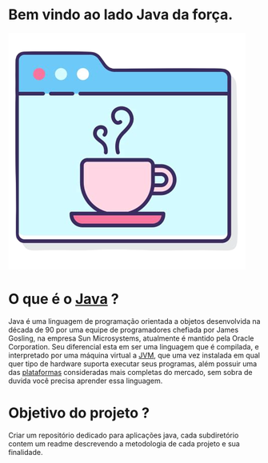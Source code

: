 # Bem vindo ao lado Java da força.

![java](./images/java_page.png) 

# O que é o <a href="https://pt.m.wikipedia.org/wiki/Java_(linguagem_de_programa%C3%A7%C3%A3o) ">Java</a> ?

Java é uma linguagem de programação orientada a objetos desenvolvida na década de 90 por uma equipe de programadores chefiada por James Gosling, na empresa Sun Microsystems, atualmente é mantido pela Oracle Corporation. Seu diferencial esta em ser uma linguagem que é compilada, e interpretado por uma máquina virtual a <a href="https://pt.m.wikipedia.org/wiki/M%C3%A1quina_virtual_Java ">JVM</a>, que uma vez instalada em qual quer tipo de hardware suporta executar seus programas, além possuir uma das <a href="https://pt.m.wikipedia.org/wiki/Java_(plataforma_de_software) ">plataformas</a> consideradas mais completas do mercado, sem sobra de duvida você precisa aprender essa linguagem.

# Objetivo do projeto ?
Criar um repositório dedicado para aplicações java, cada subdiretório contem um readme descrevendo a metodologia de cada projeto e sua finalidade. 

